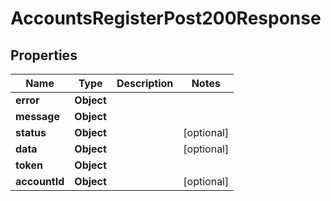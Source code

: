 

# AccountsRegisterPost200Response


## Properties

| Name | Type | Description | Notes |
|------------ | ------------- | ------------- | -------------|
|**error** | **Object** |  |  |
|**message** | **Object** |  |  |
|**status** | **Object** |  |  [optional] |
|**data** | **Object** |  |  [optional] |
|**token** | **Object** |  |  |
|**accountId** | **Object** |  |  [optional] |



